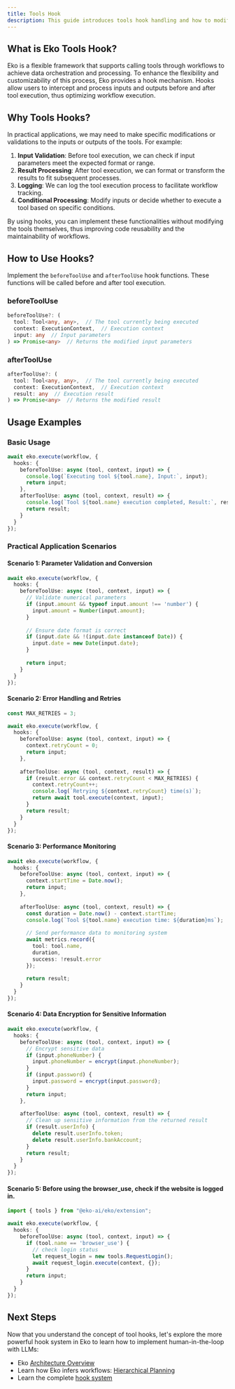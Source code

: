 ```yaml
---
title: Tools Hook
description: This guide introduces tools hook handling and how to modify input and output parameters.
---
```


## What is Eko Tools Hook?

Eko is a flexible framework that supports calling tools through workflows to achieve data orchestration and processing. To enhance the flexibility and customizability of this process, Eko provides a hook mechanism. Hooks allow users to intercept and process inputs and outputs before and after tool execution, thus optimizing workflow execution.

## Why Tools Hooks?

In practical applications, we may need to make specific modifications or validations to the inputs or outputs of the tools. For example:

1. **Input Validation**: Before tool execution, we can check if input parameters meet the expected format or range.
2. **Result Processing**: After tool execution, we can format or transform the results to fit subsequent processes.
3. **Logging**: We can log the tool execution process to facilitate workflow tracking.
4. **Conditional Processing**: Modify inputs or decide whether to execute a tool based on specific conditions.

By using hooks, you can implement these functionalities without modifying the tools themselves, thus improving code reusability and the maintainability of workflows.

## How to Use Hooks?

Implement the `beforeToolUse` and `afterToolUse` hook functions. These functions will be called before and after tool execution.

### beforeToolUse

```typescript
beforeToolUse?: (
  tool: Tool<any, any>,  // The tool currently being executed
  context: ExecutionContext,  // Execution context
  input: any  // Input parameters
) => Promise<any>  // Returns the modified input parameters
```

### afterToolUse  

```typescript
afterToolUse?: (
  tool: Tool<any, any>,  // The tool currently being executed
  context: ExecutionContext,  // Execution context 
  result: any  // Execution result
) => Promise<any>  // Returns the modified result
```

## Usage Examples

### Basic Usage

```typescript
await eko.execute(workflow, {
  hooks: {
    beforeToolUse: async (tool, context, input) => {
      console.log(`Executing tool ${tool.name}, Input:`, input);
      return input;
    },
    afterToolUse: async (tool, context, result) => {
      console.log(`Tool ${tool.name} execution completed, Result:`, result);
      return result;
    }
  }
});
```

### Practical Application Scenarios

#### Scenario 1: Parameter Validation and Conversion

```typescript
await eko.execute(workflow, {
  hooks: {
    beforeToolUse: async (tool, context, input) => {
      // Validate numerical parameters
      if (input.amount && typeof input.amount !== 'number') {
        input.amount = Number(input.amount);
      }
      
      // Ensure date format is correct
      if (input.date && !(input.date instanceof Date)) {
        input.date = new Date(input.date);
      }
      
      return input;
    }
  }
});
```

#### Scenario 2: Error Handling and Retries

```typescript
const MAX_RETRIES = 3;

await eko.execute(workflow, {
  hooks: {
    beforeToolUse: async (tool, context, input) => {
      context.retryCount = 0;
      return input;
    },
    
    afterToolUse: async (tool, context, result) => {
      if (result.error && context.retryCount < MAX_RETRIES) {
        context.retryCount++;
        console.log(`Retrying ${context.retryCount} time(s)`);
        return await tool.execute(context, input);
      }
      return result;
    }
  }
});
```

#### Scenario 3: Performance Monitoring

```typescript
await eko.execute(workflow, {
  hooks: {
    beforeToolUse: async (tool, context, input) => {
      context.startTime = Date.now();
      return input;
    },
    
    afterToolUse: async (tool, context, result) => {
      const duration = Date.now() - context.startTime;
      console.log(`Tool ${tool.name} execution time: ${duration}ms`);
      
      // Send performance data to monitoring system
      await metrics.record({
        tool: tool.name,
        duration,
        success: !result.error
      });
      
      return result;
    }
  }
});
```

#### Scenario 4: Data Encryption for Sensitive Information

```typescript
await eko.execute(workflow, {
  hooks: {
    beforeToolUse: async (tool, context, input) => {
      // Encrypt sensitive data
      if (input.phoneNumber) {
        input.phoneNumber = encrypt(input.phoneNumber);
      }
      if (input.password) {
        input.password = encrypt(input.password);
      }
      return input;
    },
    
    afterToolUse: async (tool, context, result) => {
      // Clean up sensitive information from the returned result
      if (result.userInfo) {
        delete result.userInfo.token;
        delete result.userInfo.bankAccount;
      }
      return result;
    }
  }
});
```

#### Scenario 5: Before using the browser_use, check if the website is logged in.

```typescript
import { tools } from "@eko-ai/eko/extension";

await eko.execute(workflow, {
  hooks: {
    beforeToolUse: async (tool, context, input) => {
      if (tool.name == 'browser_use') {
        // check login status
        let request_login = new tools.RequestLogin();
        await request_login.execute(context, {});
      }
      return input;
    }
  }
});
```

## Next Steps

Now that you understand the concept of tool hooks, let's explore the more powerful hook system in Eko to learn how to implement human-in-the-loop with LLMs:

- Eko [Architecture Overview](/architecture)
- Learn how Eko infers workflows: [Hierarchical Planning](/architecture/execution-model)
- Learn the complete [hook system](/architecture/hook-system)